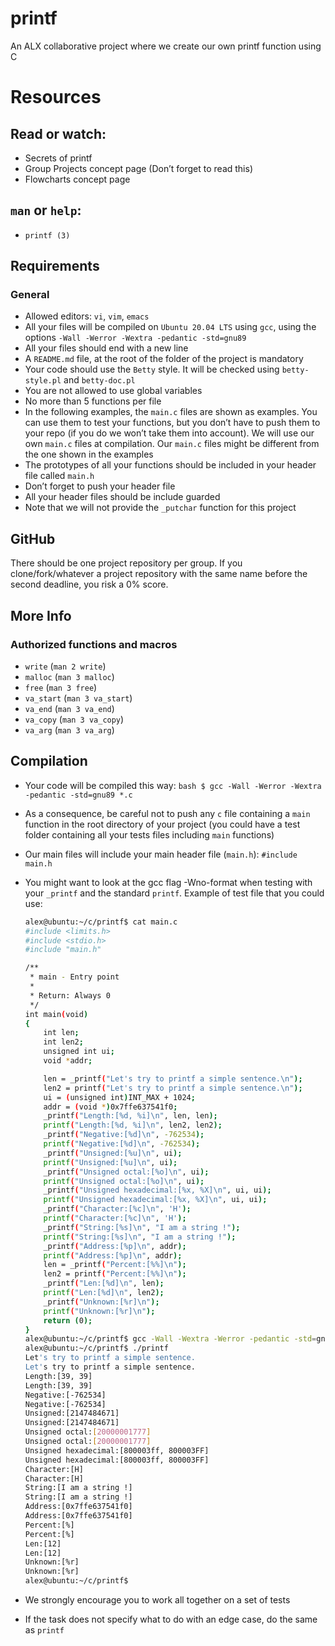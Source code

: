 # printf
An ALX collaborative project where we create our own printf function using C

# Resources
## Read or watch:

 - Secrets of printf
 - Group Projects concept page (Don’t forget to read this)
 - Flowcharts concept page

## `man` or `help`:
 - `printf (3)`


## Requirements
### General
 - Allowed editors: `vi`, `vim`, `emacs`
 - All your files will be compiled on `Ubuntu 20.04 LTS` using `gcc`, using the options `-Wall -Werror -Wextra -pedantic -std=gnu89`
 - All your files should end with a new line
 - A `README.md` file, at the root of the folder of the project is mandatory
 - Your code should use the `Betty` style. It will be checked using `betty-style.pl` and `betty-doc.pl`
 - You are not allowed to use global variables
 - No more than 5 functions per file
 - In the following examples, the `main.c` files are shown as examples. You can use them to test your functions, but you don’t have to push them to your repo (if you do we won’t take them into account). We will use our own `main.c` files at compilation. Our `main.c` files might be different from the one shown in the examples
 - The prototypes of all your functions should be included in your header file called `main.h`
 - Don’t forget to push your header file
 - All your header files should be include guarded
 - Note that we will not provide the `_putchar` function for this project

## GitHub
There should be one project repository per group. If you clone/fork/whatever a project repository with the same name before the second deadline, you risk a 0% score.

## More Info
### Authorized functions and macros
 - `write` (`man 2 write`)
 - `malloc` (`man 3 malloc`)
 - `free` (`man 3 free`)
 - `va_start` (`man 3 va_start`)
 - `va_end` (`man 3 va_end`)
 - `va_copy` (`man 3 va_copy`)
 - `va_arg` (`man 3 va_arg`)

## Compilation
 - Your code will be compiled this way:
    ```bash $ gcc -Wall -Werror -Wextra -pedantic -std=gnu89 *.c ```
 - As a consequence, be careful not to push any `c` file containing a `main` function in the root directory of your project (you could have a test folder containing all your tests files including `main` functions)
 - Our main files will include your main header file (`main.h`): `#include main.h`
 - You might want to look at the gcc flag -Wno-format when testing with your `_printf` and the standard `printf`. Example of test file that you could use:

      ```bash 
      alex@ubuntu:~/c/printf$ cat main.c 
      #include <limits.h>
      #include <stdio.h>
      #include "main.h"

      /**
       * main - Entry point
       *
       * Return: Always 0
       */
      int main(void)
      {
          int len;
          int len2;
          unsigned int ui;
          void *addr;

          len = _printf("Let's try to printf a simple sentence.\n");
          len2 = printf("Let's try to printf a simple sentence.\n");
          ui = (unsigned int)INT_MAX + 1024;
          addr = (void *)0x7ffe637541f0;
          _printf("Length:[%d, %i]\n", len, len);
          printf("Length:[%d, %i]\n", len2, len2);
          _printf("Negative:[%d]\n", -762534);
          printf("Negative:[%d]\n", -762534);
          _printf("Unsigned:[%u]\n", ui);
          printf("Unsigned:[%u]\n", ui);
          _printf("Unsigned octal:[%o]\n", ui);
          printf("Unsigned octal:[%o]\n", ui);
          _printf("Unsigned hexadecimal:[%x, %X]\n", ui, ui);
          printf("Unsigned hexadecimal:[%x, %X]\n", ui, ui);
          _printf("Character:[%c]\n", 'H');
          printf("Character:[%c]\n", 'H');
          _printf("String:[%s]\n", "I am a string !");
          printf("String:[%s]\n", "I am a string !");
          _printf("Address:[%p]\n", addr);
          printf("Address:[%p]\n", addr);
          len = _printf("Percent:[%%]\n");
          len2 = printf("Percent:[%%]\n");
          _printf("Len:[%d]\n", len);
          printf("Len:[%d]\n", len2);
          _printf("Unknown:[%r]\n");
          printf("Unknown:[%r]\n");
          return (0);
      }
      alex@ubuntu:~/c/printf$ gcc -Wall -Wextra -Werror -pedantic -std=gnu89 -Wno-format *.c
      alex@ubuntu:~/c/printf$ ./printf
      Let's try to printf a simple sentence.
      Let's try to printf a simple sentence.
      Length:[39, 39]
      Length:[39, 39]
      Negative:[-762534]
      Negative:[-762534]
      Unsigned:[2147484671]
      Unsigned:[2147484671]
      Unsigned octal:[20000001777]
      Unsigned octal:[20000001777]
      Unsigned hexadecimal:[800003ff, 800003FF]
      Unsigned hexadecimal:[800003ff, 800003FF]
      Character:[H]
      Character:[H]
      String:[I am a string !]
      String:[I am a string !]
      Address:[0x7ffe637541f0]
      Address:[0x7ffe637541f0]
      Percent:[%]
      Percent:[%]
      Len:[12]
      Len:[12]
      Unknown:[%r]
      Unknown:[%r]
      alex@ubuntu:~/c/printf$ 
      ```
 - We strongly encourage you to work all together on a set of tests
 - If the task does not specify what to do with an edge case, do the same as `printf`
